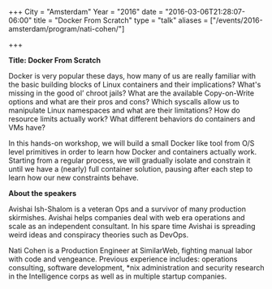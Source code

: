 +++
City = "Amsterdam"
Year = "2016"
date = "2016-03-06T21:28:07-06:00"
title = "Docker From Scratch"
type = "talk"
aliases = ["/events/2016-amsterdam/program/nati-cohen/"]

+++

<div class="span-15  ">
  <div class="span-15  last ">
  <p><strong>Title: Docker From Scratch</strong>

</p>

<p>
<p>Docker is very popular these days, how many of us are really familiar with the basic building blocks of Linux containers and their implications? What's missing in the good ol’ chroot jails? What are the available Copy-on-Write options and what are their pros and cons? Which syscalls allow us to manipulate Linux namespaces and what are their limitations? How do resource limits actually work? What different behaviors do containers and VMs have?</p>

<p>In this hands-on workshop, we will build a small Docker like tool from O/S level primitives in order to learn how Docker and containers actually work. Starting from a regular process, we will gradually isolate and constrain it until we have a (nearly) full container solution, pausing after each step to learn how our new constraints behave.</p>

</p>

<p><strong>About the speakers</strong>

<p>Avishai Ish-Shalom is a veteran Ops and a survivor of many production skirmishes. Avishai helps companies deal with web era operations and scale as an independent consultant. In his spare time Avishai is spreading weird ideas and conspiracy theories such as DevOps.</p>

<p>Nati Cohen is a Production Engineer at SimilarWeb, fighting manual labor with code and vengeance. Previous experience includes: operations consulting, software development, *nix administration and security research in the Intelligence corps as well as in multiple startup companies.</p>

</p>

  </div>
</div>
